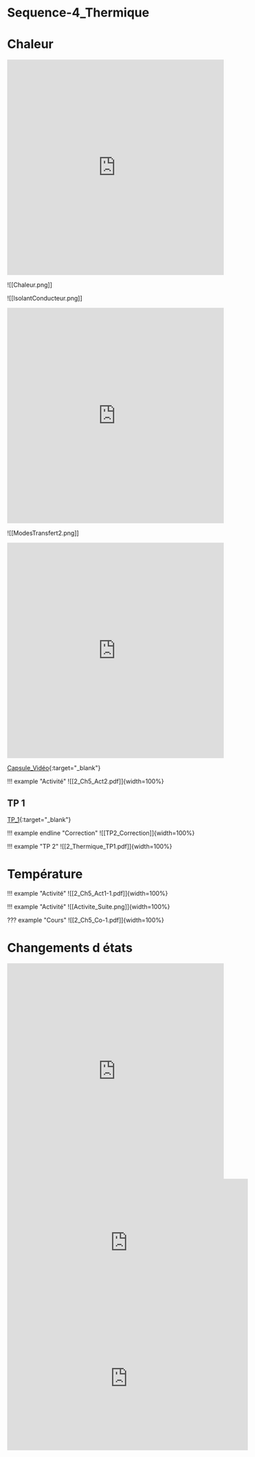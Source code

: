 # Sequence-4_Thermique

# Chaleur

<iframe src="https://learningapps.org/watch?v=pm53pr50524" style="border:0px;width:100%;height:500px" allowfullscreen="true" webkitallowfullscreen="true" mozallowfullscreen="true"></iframe>

![[Chaleur.png]]

![[IsolantConducteur.png]]

<iframe src="https://learningapps.org/watch?v=pu80n71uj24" style="border:0px;width:100%;height:500px" allowfullscreen="true" webkitallowfullscreen="true" mozallowfullscreen="true"></iframe>

![[ModesTransfert2.png]]

<iframe src="https://learningapps.org/watch?v=p24z9z40524" style="border:0px;width:100%;height:500px" allowfullscreen="true" webkitallowfullscreen="true" mozallowfullscreen="true"></iframe>

[Capsule_Vidéo](http://stream.edupole.net/vod/NATHAN/eduplateforme/9782091671277/16_Video_Intro.mp4){:target="_blank"}

!!! example "Activité"
    ![[2_Ch5_Act2.pdf]]{width=100%}

## TP 1

[TP_1](./2_Seq5_TP2.pdf){:target="_blank"}

!!! example endline "Correction"
    ![[TP2_Correction]]{width=100%}

!!! example "TP 2"
    ![[2_Thermique_TP1.pdf]]{width=100%}



# Température

!!! example "Activité"
    ![[2_Ch5_Act1-1.pdf]]{width=100%}

!!! example "Activité"
    ![[Activite_Suite.png]]{width=100%}

??? example "Cours"
    ![[2_Ch5_Co-1.pdf]]{width=100%}

# Changements d états

<iframe src="https://learningapps.org/watch?v=p0bm6asvt24" style="border:0px;width:100%;height:500px" allowfullscreen="true" webkitallowfullscreen="true" mozallowfullscreen="true"></iframe>

<iframe title="trim.F5D920E8-F4A4-4BF7-9B97-9F7099A11A90" width="560" height="315" src="https://tube-sciences-technologies.apps.education.fr/videos/embed/50f5a36c-3bbb-48d0-ab5d-4fe8d2bdb91d" frameborder="0" allowfullscreen="" sandbox="allow-same-origin allow-scripts allow-popups"></iframe>

<iframe title="trim.69EDC303-E5DC-40B8-AB8E-1DD74279E54D" width="560" height="315" src="https://tube-sciences-technologies.apps.education.fr/videos/embed/ec4bff51-95ef-4d21-a494-d26c4c954c90" frameborder="0" allowfullscreen="" sandbox="allow-same-origin allow-scripts allow-popups"></iframe>

